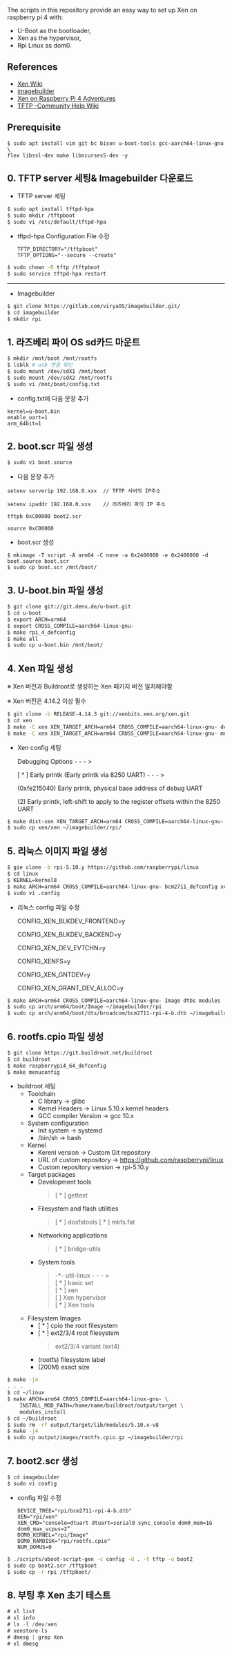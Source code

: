 The scripts in this repository provide an easy way to set up Xen on raspberry pi 4 with:   
* U-Boot as the bootloader,   
* Xen as the hypervisor,   
* Rpi Linux as dom0.

## References
* [Xen Wiki](https://wiki.xenproject.org/wiki/Main_Page)
* [imagebuilder](https://gitlab.com/ViryaOS/imagebuilder)
* [Xen on Raspberry Pi 4 Adventures](https://xenproject.org/2020/09/29/xen-on-raspberry-pi-4-adventures/)
* [TFTP -Community Help Wiki](https://help.ubuntu.com/community/TFTP)

## Prerequisite
```
$ sudo apt install vim git bc bison u-boot-tools gcc-aarch64-linux-gnu \
flex libssl-dev make libncurses5-dev -y
```

## 0. TFTP server 세팅& Imagebuilder 다운로드

- TFTP server 세팅

```bash
$ sudo apt install tftpd-hpa
$ sudo mkdir /tftpboot
$ sudo vi /etc/default/tftpd-hpa
```

- tftpd-hpa Configuration File 수정
    
    ```
    TFTP_DIRECTORY="/tftpboot"
    TFTP_OPTIONS="--secure --create"
    ```
    

```bash
$ sudo chown -R tftp /tftpboot
$ sudo service tftpd-hpa restart
```

---

- Imagebuilder

```bash
$ git clone https://gitlab.com/viryaOS/imagebuilder.git/
$ cd imagebuilder
$ mkdir rpi
```

## 1. 라즈베리 파이 OS sd카드 마운트

```bash
$ mkdir /mnt/boot /mnt/rootfs
$ lsblk # usb 연결 확인
$ sudo mount /dev/sdX1 /mnt/boot
$ sudo mount /dev/sdX2 /mnt/rootfs
$ sudo vi /mnt/boot/config.txt
```

- config.txt에 다음 문장 추가

```
kernel=u-boot.bin
enable_uart=1
arm_64bit=1
```

## 2. boot.scr 파일 생성

```bash
$ sudo vi boot.source
```

- 다음 문장 추가

```
setenv serverip 192.168.0.xxx  // TFTP 서버의 IP주소

setenv ipaddr 192.168.0.xxx    // 라즈베리 파이 IP 주소

tftpb 0xC00000 boot2.scr

source 0xC00000
```

- boot.scr 생성

```
$ mkimage -T script -A arm64 -C none -a 0x2400000 -e 0x2400000 -d boot.source boot.scr
$ sudo cp boot.scr /mnt/boot/
```

## 3. U-boot.bin 파일 생성

```bash
$ git clone git://git.denx.de/u-boot.git
$ cd u-boot
$ export ARCH=arm64
$ export CROSS_COMPILE=aarch64-linux-gnu-
$ make rpi_4_defconfig
$ make all
$ sudo cp u-boot.bin /mnt/boot/
```

## 4. Xen 파일 생성

※ Xen 버전과 Buildroot로 생성하는 Xen 패키지 버전 일치해야함

※ Xen 버전은 4.14.2 이상 필수

```bash
$ git clone -b RELEASE-4.14.3 git://xenbits.xen.org/xen.git
$ cd xen
$ make -C xen XEN_TARGET_ARCH=arm64 CROSS_COMPILE=aarch64-linux-gnu- defconfig
$ make -C xen XEN_TARGET_ARCH=arm64 CROSS_COMPILE=aarch64-linux-gnu- menuconfig
```

- Xen config 세팅
    
    Debugging Options - - - >
    
    [ * ] Early printk (Early printk via 8250 UART) - - - >
    
    (0xfe215040) Early printk, physical base address of debug UART
    
    (2) Early printk, left-shift to apply to the register offsets within the 8250 UART
    

```bash
$ make dist-xen XEN_TARGET_ARCH=arm64 CROSS_COMPILE=aarch64-linux-gnu- -j4
$ sudo cp xen/xen ~/imagebuilder/rpi/
```

## 5. 리눅스 이미지 파일 생성

```bash
$ gie clone -b rpi-5.10.y https://github.com/raspberrypi/linux
$ cd linux
$ KERNEL=kernel8
$ make ARCH=arm64 CROSS_COMPILE=aarch64-linux-gnu- bcm2711_defconfig xen.config
$ sudo vi .config
```

- 리눅스 config 파일 수정
    
    CONFIG_XEN_BLKDEV_FRONTEND=y
    
    CONFIG_XEN_BLKDEV_BACKEND=y
    
    CONFIG_XEN_DEV_EVTCHN=y
    
    CONFIG_XENFS=y
    
    CONFIG_XEN_GNTDEV=y
    
    CONFIG_XEN_GRANT_DEV_ALLOC=y
    

```bash
$ make ARCH=arm64 CROSS_COMPILE=aarch64-linux-gnu- Image dtbs modules 
$ sudo cp arch/arm64/boot/Image ~/imagebuilder/rpi
$ sudo cp arch/arm64/boot/dts/broadcom/bcm2711-rpi-4-b.dtb ~/imagebuilder/rpi
```

## 6. rootfs.cpio 파일 생성

```bash
$ git clone https://git.buildroot.net/buildroot
$ cd buildroot
$ make raspberrypi4_64_defconfig
$ make menuconfig
```

* buildroot 세팅
    + Toolchain
        - C library -> glibc
        - Kernel Headers -> Linux 5.10.x kernel headers
        - GCC compiler Version -> gcc 10.x
    + System configuration
        - Init system -> systemd
        - /bin/sh -> bash
    + Kernel
        - Kerenl version -> Custom Git repository
        - URL of custom repository -> https://github.com/raspberrypi/linux
        - Custom repository version -> rpi-5.10.y
    + Target packages
        - Development tools
          > [ * ] gettext
        - Filesystem and flash utilities    
          > [ * ] dosfstools
          > [ * ] mkfs.fat
        - Networking applications    
          > [ * ] bridge-utils
        - System tools
          > -*- util-linux - - - >   
          > [ * ] basic set   
          > [ * ] xen   
          > [ ] Xen hypervisor   
          > [ * ] Xen tools
    + Filesystem Images
        - [ * ] cpio the root filesystem
        - [ * ] ext2/3/4 root filesystem
          > ext2/3/4 variant (ext4)
        - (rootfs) filesystem label
        - (200M) exact size
    
```bash
$ make -j4
. . .
$ cd ~/linux
$ make ARCH=arm64 CROSS_COMPILE=aarch64-linux-gnu- \
	INSTALL_MOD_PATH=/home/name/buildroot/output/target \
	modules_install
$ cd ~/buildroot
$ sudo rm -rf output/target/lib/modules/5.10.x-v8
$ make -j4
$ sudo cp output/images/rootfs.cpio.gz ~/imagebuilder/rpi
```

## 7. boot2.scr 생성

```bash
$ cd imagebuilder
$ sudo vi config
```

* config 파일 수정
  ```
  DEVICE_TREE="rpi/bcm2711-rpi-4-b.dtb"
  XEN="rpi/xen"
  XEN_CMD="console=dtuart dtuart=serial0 sync_console dom0_mem=1G dom0_max_vcpus=2”
  DOM0_KERNEL="rpi/Image"
  DOM0_RAMDISK="rpi/rootfs.cpio"
  NUM_DOMUS=0
  ```  

```bash
$ ./scripts/uboot-script-gen -c config -d . -t tftp -o boot2
$ sudo cp boot2.scr /tftpboot
$ sudo cp -r rpi /tftpboot/
```

## 8. 부팅 후 Xen 초기 테스트

```jsx
# xl list
# xl info
# ls -l /dev/xen
# xenstore-ls
# dmesg | grep Xen
# xl dmesg
```

